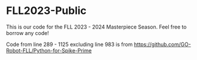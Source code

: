 # FLL2023-Public
This is our code for the FLL 2023 - 2024 Masterpiece Season. Feel free to borrow any code! 

Code from line 289 - 1125 excluding line 983 is from https://github.com/GO-Robot-FLL/Python-for-Spike-Prime
